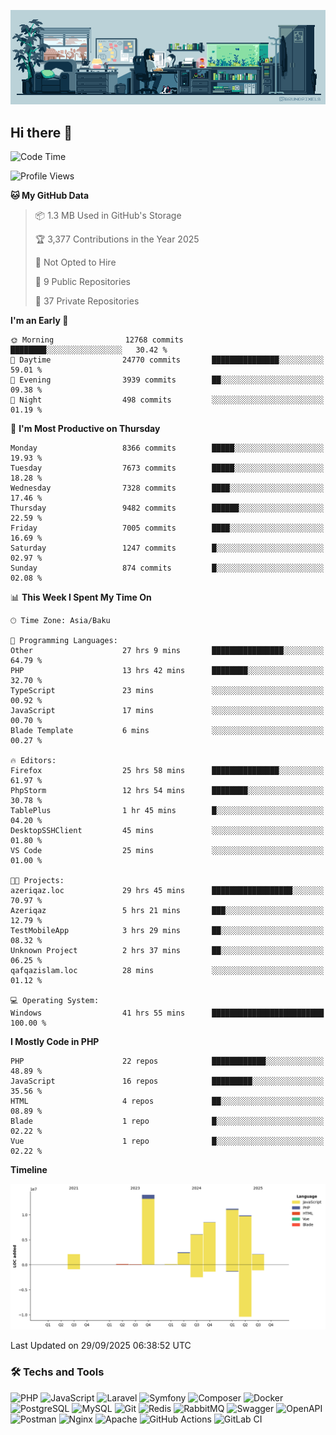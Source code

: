<!--WALLPAPER-->
<p align='center'>
  <img src='assets/wallpapers/7.gif' alt='Banner'>
</p>
<!--/WALLPAPER-->

## Hi there 👋

<!--START_SECTION:waka-->
![Code Time](http://img.shields.io/badge/Code%20Time-364%20hrs%2026%20mins-blue)

![Profile Views](http://img.shields.io/badge/Profile%20Views-0-blue)

**🐱 My GitHub Data** 

> 📦 1.3 MB Used in GitHub's Storage 
 > 
> 🏆 3,377 Contributions in the Year 2025
 > 
> 🚫 Not Opted to Hire
 > 
> 📜 9 Public Repositories 
 > 
> 🔑 37 Private Repositories 
 > 
**I'm an Early 🐤** 

```text
🌞 Morning                12768 commits       ████████░░░░░░░░░░░░░░░░░   30.42 % 
🌆 Daytime                24770 commits       ███████████████░░░░░░░░░░   59.01 % 
🌃 Evening                3939 commits        ██░░░░░░░░░░░░░░░░░░░░░░░   09.38 % 
🌙 Night                  498 commits         ░░░░░░░░░░░░░░░░░░░░░░░░░   01.19 % 
```
📅 **I'm Most Productive on Thursday** 

```text
Monday                   8366 commits        █████░░░░░░░░░░░░░░░░░░░░   19.93 % 
Tuesday                  7673 commits        █████░░░░░░░░░░░░░░░░░░░░   18.28 % 
Wednesday                7328 commits        ████░░░░░░░░░░░░░░░░░░░░░   17.46 % 
Thursday                 9482 commits        ██████░░░░░░░░░░░░░░░░░░░   22.59 % 
Friday                   7005 commits        ████░░░░░░░░░░░░░░░░░░░░░   16.69 % 
Saturday                 1247 commits        █░░░░░░░░░░░░░░░░░░░░░░░░   02.97 % 
Sunday                   874 commits         █░░░░░░░░░░░░░░░░░░░░░░░░   02.08 % 
```


📊 **This Week I Spent My Time On** 

```text
🕑︎ Time Zone: Asia/Baku

💬 Programming Languages: 
Other                    27 hrs 9 mins       ████████████████░░░░░░░░░   64.79 % 
PHP                      13 hrs 42 mins      ████████░░░░░░░░░░░░░░░░░   32.70 % 
TypeScript               23 mins             ░░░░░░░░░░░░░░░░░░░░░░░░░   00.92 % 
JavaScript               17 mins             ░░░░░░░░░░░░░░░░░░░░░░░░░   00.70 % 
Blade Template           6 mins              ░░░░░░░░░░░░░░░░░░░░░░░░░   00.27 % 

🔥 Editors: 
Firefox                  25 hrs 58 mins      ███████████████░░░░░░░░░░   61.97 % 
PhpStorm                 12 hrs 54 mins      ████████░░░░░░░░░░░░░░░░░   30.78 % 
TablePlus                1 hr 45 mins        █░░░░░░░░░░░░░░░░░░░░░░░░   04.20 % 
DesktopSSHClient         45 mins             ░░░░░░░░░░░░░░░░░░░░░░░░░   01.80 % 
VS Code                  25 mins             ░░░░░░░░░░░░░░░░░░░░░░░░░   01.00 % 

🐱‍💻 Projects: 
azeriqaz.loc             29 hrs 45 mins      ██████████████████░░░░░░░   70.97 % 
Azeriqaz                 5 hrs 21 mins       ███░░░░░░░░░░░░░░░░░░░░░░   12.79 % 
TestMobileApp            3 hrs 29 mins       ██░░░░░░░░░░░░░░░░░░░░░░░   08.32 % 
Unknown Project          2 hrs 37 mins       ██░░░░░░░░░░░░░░░░░░░░░░░   06.25 % 
qafqazislam.loc          28 mins             ░░░░░░░░░░░░░░░░░░░░░░░░░   01.12 % 

💻 Operating System: 
Windows                  41 hrs 55 mins      █████████████████████████   100.00 % 
```

**I Mostly Code in PHP** 

```text
PHP                      22 repos            ████████████░░░░░░░░░░░░░   48.89 % 
JavaScript               16 repos            █████████░░░░░░░░░░░░░░░░   35.56 % 
HTML                     4 repos             ██░░░░░░░░░░░░░░░░░░░░░░░   08.89 % 
Blade                    1 repo              █░░░░░░░░░░░░░░░░░░░░░░░░   02.22 % 
Vue                      1 repo              █░░░░░░░░░░░░░░░░░░░░░░░░   02.22 % 
```



**Timeline**

![Lines of Code chart](https://raw.githubusercontent.com/feridnesibzade/feridnesibzade/main/assets/bar_graph.png)


 Last Updated on 29/09/2025 06:38:52 UTC
<!--END_SECTION:waka-->

### 🛠️ Techs and Tools

![PHP](https://img.shields.io/badge/PHP-777BB4?style=for-the-badge&logo=php&logoColor=white)
![JavaScript](https://img.shields.io/badge/JavaScript-F7DF1E?style=for-the-badge&logo=javascript&logoColor=000)
![Laravel](https://img.shields.io/badge/Laravel-F55247?style=for-the-badge&logo=laravel&logoColor=white)
![Symfony](https://img.shields.io/badge/Symfony-000000?style=for-the-badge&logo=symfony&logoColor=white)
![Composer](https://img.shields.io/badge/Composer-885630?style=for-the-badge&logo=composer&logoColor=white)
![Docker](https://img.shields.io/badge/Docker-2496ED?style=for-the-badge&logo=docker&logoColor=white)
![PostgreSQL](https://img.shields.io/badge/PostgreSQL-4169E1?style=for-the-badge&logo=postgresql&logoColor=white)
![MySQL](https://img.shields.io/badge/MySQL-4479A1?style=for-the-badge&logo=mysql&logoColor=white)
![Git](https://img.shields.io/badge/Git-F05032?style=for-the-badge&logo=git&logoColor=white)
![Redis](https://img.shields.io/badge/Redis-DC382D?style=for-the-badge&logo=redis&logoColor=white)
![RabbitMQ](https://img.shields.io/badge/RabbitMQ-FF6600?style=for-the-badge&logo=rabbitmq&logoColor=white)
![Swagger](https://img.shields.io/badge/Swagger-85EA2D?style=for-the-badge&logo=swagger&logoColor=black)
![OpenAPI](https://img.shields.io/badge/OpenAPI-6BA539?style=for-the-badge&logo=openapiinitiative&logoColor=white)
![Postman](https://img.shields.io/badge/Postman-FF6C37?style=for-the-badge&logo=postman&logoColor=white)
![Nginx](https://img.shields.io/badge/Nginx-009639?style=for-the-badge&logo=nginx&logoColor=white)
![Apache](https://img.shields.io/badge/Apache-D22128?style=for-the-badge&logo=apache&logoColor=white)
![GitHub Actions](https://img.shields.io/badge/GitHub%20Actions-2088FF?style=for-the-badge&logo=githubactions&logoColor=white)
![GitLab CI](https://img.shields.io/badge/GitLab%20CI-FC6D26?style=for-the-badge&logo=gitlab&logoColor=white)


